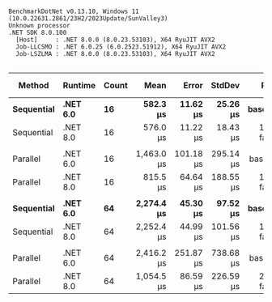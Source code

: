 ```

BenchmarkDotNet v0.13.10, Windows 11 (10.0.22631.2861/23H2/2023Update/SunValley3)
Unknown processor
.NET SDK 8.0.100
  [Host]     : .NET 8.0.0 (8.0.23.53103), X64 RyuJIT AVX2
  Job-LLCSMO : .NET 6.0.25 (6.0.2523.51912), X64 RyuJIT AVX2
  Job-LSZLMA : .NET 8.0.0 (8.0.23.53103), X64 RyuJIT AVX2


```
| Method     | Runtime  | Count | Mean       | Error     | StdDev    | Ratio        | RatioSD | Gen0   | Allocated | Alloc Ratio |
|----------- |--------- |------ |-----------:|----------:|----------:|-------------:|--------:|-------:|----------:|------------:|
| **Sequential** | **.NET 6.0** | **16**    |   **582.3 μs** |  **11.62 μs** |  **25.26 μs** |     **baseline** |        **** | **0.9766** |  **20.05 KB** |            **** |
| Sequential | .NET 8.0 | 16    |   576.0 μs |  11.22 μs |  18.43 μs | 1.01x faster |   0.05x | 0.9766 |  19.79 KB |  1.01x less |
|            |          |       |            |           |           |              |         |        |           |             |
| Parallel   | .NET 6.0 | 16    | 1,463.0 μs | 101.18 μs | 295.14 μs |     baseline |         |      - |  17.89 KB |             |
| Parallel   | .NET 8.0 | 16    |   815.5 μs |  64.64 μs | 188.55 μs | 1.90x faster |   0.60x | 0.9766 |  17.66 KB |  1.01x less |
|            |          |       |            |           |           |              |         |        |           |             |
| **Sequential** | **.NET 6.0** | **64**    | **2,274.4 μs** |  **45.30 μs** |  **97.52 μs** |     **baseline** |        **** | **3.9063** |  **79.67 KB** |            **** |
| Sequential | .NET 8.0 | 64    | 2,252.4 μs |  44.99 μs | 101.56 μs | 1.01x faster |   0.06x | 3.9063 |  78.66 KB |  1.01x less |
|            |          |       |            |           |           |              |         |        |           |             |
| Parallel   | .NET 6.0 | 64    | 2,416.2 μs | 251.87 μs | 738.68 μs |     baseline |         | 3.9063 |  69.35 KB |             |
| Parallel   | .NET 8.0 | 64    | 1,054.5 μs |  86.59 μs | 226.59 μs | 2.34x faster |   0.91x |      - |  68.08 KB |  1.02x less |
